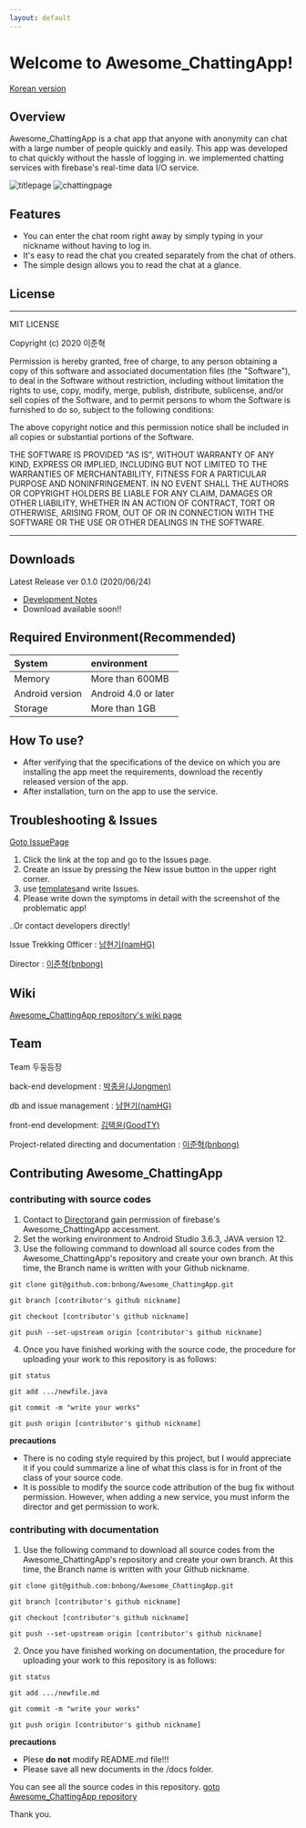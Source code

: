 ```yaml
---
layout: default
---
```


# Welcome to Awesome_ChattingApp!

[Korean version](index.md)
## Overview
Awesome_ChattingApp is a chat app that anyone with anonymity can chat with a large number of people quickly and easily.
This app was developed to chat quickly without the hassle of logging in. we implemented chatting services with firebase's real-time data I/O service.

![titlepage](docs/titlepage.png)  ![chattingpage](docs/chattingpage.png)

## Features

*   You can enter the chat room right away by simply typing in your nickname without having to log in.
*   It's easy to read the chat you created separately from the chat of others.
*   The simple design allows you to read the chat at a glance.

## License

* * *

MIT LICENSE

Copyright (c) 2020 이준혁

Permission is hereby granted, free of charge, to any person obtaining a copy
of this software and associated documentation files (the "Software"), to deal
in the Software without restriction, including without limitation the rights
to use, copy, modify, merge, publish, distribute, sublicense, and/or sell
copies of the Software, and to permit persons to whom the Software is
furnished to do so, subject to the following conditions:

The above copyright notice and this permission notice shall be included in all
copies or substantial portions of the Software.

THE SOFTWARE IS PROVIDED "AS IS", WITHOUT WARRANTY OF ANY KIND, EXPRESS OR
IMPLIED, INCLUDING BUT NOT LIMITED TO THE WARRANTIES OF MERCHANTABILITY,
FITNESS FOR A PARTICULAR PURPOSE AND NONINFRINGEMENT. IN NO EVENT SHALL THE
AUTHORS OR COPYRIGHT HOLDERS BE LIABLE FOR ANY CLAIM, DAMAGES OR OTHER
LIABILITY, WHETHER IN AN ACTION OF CONTRACT, TORT OR OTHERWISE, ARISING FROM,
OUT OF OR IN CONNECTION WITH THE SOFTWARE OR THE USE OR OTHER DEALINGS IN THE
SOFTWARE.

* * *

## Downloads

Latest Release ver 0.1.0 (2020/06/24)

*   [Development Notes](https://bnbong.github.io/awesomechatappdev/)
*   Download available soon!!

## Required Environment(Recommended)

| System          | environment           |
|:----------------|:----------------------|
| Memory          | More than 600MB       |
| Android version | Android 4.0 or later  |
| Storage         | More than 1GB         |

## How To use?

*   After verifying that the specifications of the device on which you are installing the app meet the requirements, download the recently released version of the app.
*   After installation, turn on the app to use the service.

## Troubleshooting & Issues

[Goto IssuePage](https://github.com/bnbong/Awesome_ChattingApp/issues)

1. Click the link at the top and go to the Issues page.
2. Create an issue by pressing the New issue button in the upper right corner.
3. use [templates](https://github.com/bnbong/Awesome_ChattingApp/tree/master/.github/ISSUE_TEMPLATE)and write Issues.
4. Please write down the symptoms in detail with the screenshot of the problematic app!

..Or contact developers directly!

Issue Trekking Officer : [남현기(namHG)](https://github.com/namHG/namHG.github.io)

Director : [이준혁(bnbong)](https://github.com/bnbong/bnbong.github.io)

## Wiki

[Awesome_ChattingApp repository's wiki page](https://github.com/bnbong/Awesome_ChattingApp/wiki)

## Team

Team 두둥등장

back-end development : [박종윤(JJongmen)](https://github.com/JJongmen/JJongmen.github.io)

db and issue management : [남현기(namHG)](https://github.com/namHG/namHG.github.io)

front-end development: [김택윤(GoodTY)](https://github.com/GoodTY/GoodTY.github.io)

Project-related directing and documentation : [이준혁(bnbong)](https://github.com/bnbong/bnbong.github.io)

## Contributing Awesome_ChattingApp

### contributing with source codes

1. Contact to [Director](https://github.com/bnbong/bnbong.github.io)and gain permission of firebase's Awesome_ChattingApp accessment.
2. Set the working environment to Android Studio 3.6.3, JAVA version 12.
3. Use the following command to download all source codes from the Awesome_ChattingApp's repository and create your own branch. At this time, the Branch name is written with your Github nickname.

```
git clone git@github.com:bnbong/Awesome_ChattingApp.git

git branch [contributor's github nickname]

git checkout [contributor's github nickname]

git push --set-upstream origin [contributor's github nickname]
```

4. Once you have finished working with the source code, the procedure for uploading your work to this repository is as follows:

```
git status

git add .../newfile.java

git commit -m "write your works"

git push origin [contributor's github nickname]
```


**precautions**
*   There is no coding style required by this project, but I would appreciate it if you could summarize a line of what this class is for in front of the class of your source code.
*   It is possible to modify the source code attribution of the bug fix without permission. However, when adding a new service, you must inform the director and get permission to work.

### contributing with documentation

1. Use the following command to download all source codes from the Awesome_ChattingApp's repository and create your own branch. At this time, the Branch name is written with your Github nickname.

```
git clone git@github.com:bnbong/Awesome_ChattingApp.git

git branch [contributor's github nickname]

git checkout [contributor's github nickname]

git push --set-upstream origin [contributor's github nickname]
```

2. Once you have finished working on documentation, the procedure for uploading your work to this repository is as follows:

```
git status

git add .../newfile.md

git commit -m "write your works"

git push origin [contributor's github nickname]
```


**precautions**
*   Plese **do not** modify README.md file!!!
*   Please save all new documents in the /docs folder.

You can see all the source codes in this repository.
[goto Awesome_ChattingApp repository](https://github.com/bnbong/Awesome_ChattingApp)

Thank you.
